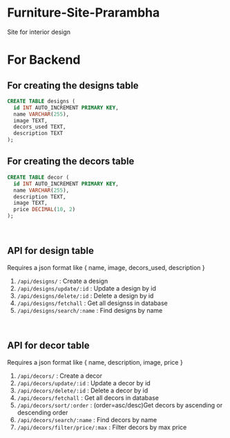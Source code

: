 # Furniture-Site-Prarambha
Site for interior design


# For Backend

## For creating the designs table

```sql
CREATE TABLE designs ( 
  id INT AUTO_INCREMENT PRIMARY KEY,
  name VARCHAR(255),
  image TEXT,
  decors_used TEXT,
  description TEXT
);
```

## For creating the decors table

```sql
CREATE TABLE decor (
  id INT AUTO_INCREMENT PRIMARY KEY,
  name VARCHAR(255),
  description TEXT,
  image TEXT,
  price DECIMAL(10, 2)
);
```
<br>

## API for design table

Requires a json format like { name, image, decors_used, description }

1. `/api/designs/` : Create a design
2. `/api/designs/update/:id` : Update a design by id
3. `/api/designs/delete/:id` : Delete a design by id
4. `/api/designs/fetchall` : Get all designss in database
5. `/api/designs/search/:name` : Find designs by name
<br>

## API for decor table

Requires a json format like { name, description, image, price }

1. `/api/decors/` : Create a decor
2. `/api/decors/update/:id` : Update a decor by id
3. `/api/decors/delete/:id` : Delete a decor by id
4. `/api/decors/fetchall` : Get all decors in database
5. `/api/decors/sort/:order` : (order=asc/desc)Get decors by ascending or descending order
6. `/api/decors/search/:name` : Find decors by name
7. `/api/decors/filter/price/:max` : Filter decors by max price


